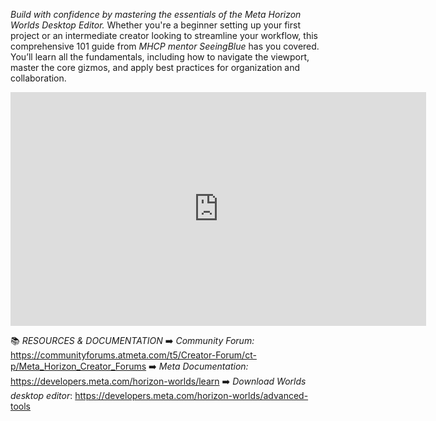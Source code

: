 *Build with confidence by mastering the essentials of the Meta Horizon Worlds Desktop Editor.* Whether you're a beginner setting up your first project or an intermediate creator looking to streamline your workflow, this comprehensive 101 guide from *MHCP mentor SeeingBlue* has you covered. You’ll learn all the fundamentals, including how to navigate the viewport, master the core gizmos, and apply best practices for organization and collaboration.

<iframe width="665" height="374" src="https://www.youtube.com/embed/QiAT8aGrdyo" title="Worlds Desktop Editor 101" frameborder="0" allow="accelerometer; autoplay; clipboard-write; encrypted-media; gyroscope; picture-in-picture; web-share" referrerpolicy="strict-origin-when-cross-origin" allowfullscreen></iframe>

📚 *RESOURCES & DOCUMENTATION*
➡️ *Community Forum:* https://communityforums.atmeta.com/t5/Creator-Forum/ct-p/Meta_Horizon_Creator_Forums
➡️ *Meta Documentation:* https://developers.meta.com/horizon-worlds/learn
➡️ *Download Worlds desktop editor*: https://developers.meta.com/horizon-worlds/advanced-tools